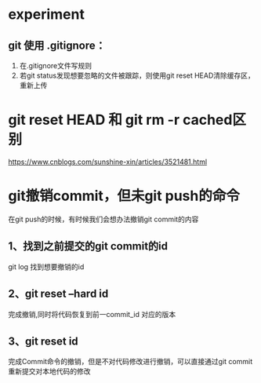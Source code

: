 # experiment
## git 使用 .gitignore：
  1. 在.gitignore文件写规则
  2. 若git status发现想要忽略的文件被跟踪，则使用git reset HEAD清除缓存区，重新上传

# git reset HEAD 和 git rm -r cached区别
  https://www.cnblogs.com/sunshine-xin/articles/3521481.html
  

# git撤销commit，但未git push的命令
在git push的时候，有时候我们会想办法撤销git commit的内容
## 1、找到之前提交的git commit的id 
git log 
找到想要撤销的id 
## 2、git reset –hard id 
完成撤销,同时将代码恢复到前一commit_id 对应的版本 
## 3、git reset id 
完成Commit命令的撤销，但是不对代码修改进行撤销，可以直接通过git commit 重新提交对本地代码的修改
